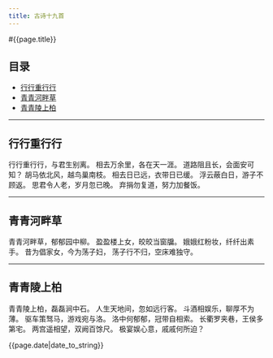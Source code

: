 ```yaml
---
title: 古诗十九首
---
```


#{{page.title}}

## 目录
+ [行行重行行](#partI)
+ [青青河畔草](#partII)
+ [青青陵上柏](#partIII)

----------------------------------

<h2 id="partI">行行重行行</h2>
行行重行行，与君生别离。  
相去万余里，各在天一涯。  
道路阻且长，会面安可知？  
胡马依北风，越鸟巢南枝。  
相去日已远，衣带日已缓。  
浮云蔽白日，游子不顾返。  
思君令人老，岁月忽已晚。  
弃捐勿复道，努力加餐饭。  

-------------------------------------

<h2 id="partII">青青河畔草</h2>
青青河畔草，郁郁园中柳。  
盈盈楼上女，皎皎当窗牖。  
娥娥红粉妆，纤纤出素手。  
昔为倡家女，今为荡子妇，  
荡子行不归，空床难独守。  

--------------------------------------

<h2 id="partIII">青青陵上柏</h2>
青青陵上柏，磊磊涧中石。  
人生天地间，忽如远行客。  
斗酒相娱乐，聊厚不为薄。  
驱车策驽马，游戏宛与洛。  
洛中何郁郁，冠带自相索。  
长衢罗夹巷，王侯多第宅。  
两宫遥相望，双阙百馀尺。  
极宴娱心意，戚戚何所迫？  

{{page.date|date_to_string}}
